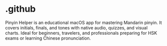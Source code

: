 # .github
Pinyin Helper is an educational macOS app for mastering Mandarin pinyin. It covers initials, finals, and tones with native audio, quizzes, and visual charts. Ideal for beginners, travelers, and professionals preparing for HSK exams or learning Chinese pronunciation.  
